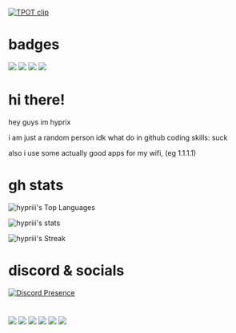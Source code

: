 [![TPOT clip](https://github.com/hypriii/hypriii/blob/main/src/7N7CwvC5XylmNCIi.gif)](https://bfdi.tv)

# badges

![](https://komarev.com/ghpvc/?username=hypriii) ![](https://img.shields.io/badge/tpot-enjoyer-green) ![](https://img.shields.io/badge/short_ass-guy-green) ![](https://img.shields.io/badge/inactive-person-red)

# hi there!
hey guys im hyprix

i am just a random person
idk what do in github
coding skills: suck

also i use some actually good apps for my wifi, (eg 1.1.1.1)

# gh stats

![hypriii's Top Languages](https://github-readme-stats.vercel.app/api/top-langs/?username=hypriii&theme=tokyonight&show_icons=true&hide_border=true&layout=compact)

![hypriii's stats](https://github-readme-stats.vercel.app/api?username=hypriii&theme=tokyonight&show_icons=true&hide_border=true&count_private=true)

![hypriii's Streak](https://github-readme-streak-stats.herokuapp.com/?user=hypriii&theme=tokyonight&hide_border=true)

# discord & socials
[![Discord Presence](https://lanyard.cnrad.dev/api/1251097782580940917)](https://discord.com/users/1251097782580940917) 
# 

[![](https://img.shields.io/badge/Bluesky-1185FE?style=for-the-badge&logo=Bluesky&logoColor=white)](https://is.gd/SN8ycz) [![](https://img.shields.io/badge/YouTube-FF0000?style=for-the-badge&logo=YouTube&logoColor=white)](https://is.gd/x72uio) [![](https://img.shields.io/badge/X-000000?style=for-the-badge&logo=X&logoColor=white)](https://x.com/tidalwavebyoni) [![](https://img.shields.io/badge/Carrd-3B467F?style=for-the-badge&logo=Carrd&logoColor=white)](https://hypriii.github.io/aboutme) [![](https://img.shields.io/badge/Roblox-000000?style=for-the-badge&logo=Roblox&logoColor=white)](https://is.gd/1qjYl0) [![](https://img.shields.io/badge/Website-FFFFF?style=for-the-badge&logo=&logoColor=white)](https://hypriii.github.io)
